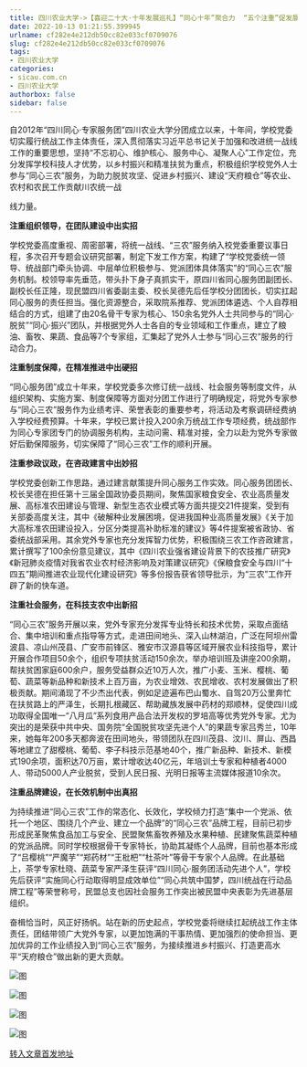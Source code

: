 ```yaml
---
title: 四川农业大学->【喜迎二十大·十年发展巡礼】“同心十年”聚合力  “五个注重”促发展 | sicau.com.cn
date: 2022-10-13 01:21:55.399945
urlname: cf282e4e212db50cc82e033cf0709076
slug: cf282e4e212db50cc82e033cf0709076
tags: 
- 四川农业大学
categories:
- sicau.com.cn
- 四川农业大学
authorbox: false
sidebar: false
---
```

自2012年“四川同心·专家服务团”四川农业大学分团成立以来，十年间，学校党委切实履行统战工作主体责任，深入贯彻落实习近平总书记关于加强和改进统一战线工作的重要思想，坚持“不忘初心、维护核心、服务中心、凝聚人心”工作定位，充分发挥学校科技人才优势，以乡村振兴和精准扶贫为重点，积极组织学校党外人士参与“同心三农”服务，为助力脱贫攻坚、促进乡村振兴、建设“天府粮仓”等农业、农村和农民工作贡献川农统一战
<!--more-->
线力量。  

**注重组织领导，在团队建设中出实招**

学校党委高度重视、周密部署，将统一战线、“三农”服务纳入校党委重要议事日程，多次召开专题会议研究部署，制定下发工作方案，构建了“学校党委统一领导、统战部门牵头协调、中层单位积极参与、党派团体具体落实”的“同心三农”服务机制。校领导率先垂范，带头扑下身子真抓实干，原四川省同心服务团副团长、副校长任正隆，现民盟四川省委副主委、校长吴德先后任学校分团团长，切实扛起同心服务的责任担当。强化资源整合，采取院系推荐、党派团体遴选、个人自荐相结合的方式，组建了由20名骨干专家为核心、150余名党外人士共同参与的“同心·脱贫”“同心·振兴”团队，并根据党外人士各自的专业领域和工作重点，建立了粮油、畜牧、果蔬、食品等7个专家组，汇集起了党外人士参与“同心三农”服务的行动合力。

**注重制度保障，在精准推进中出硬招**

“同心服务团”成立十年来，学校党委多次修订统一战线、社会服务等制度文件，从组织架构、实施方案、制度保障等方面对分团工作进行了明确规定，将党外专家参与“同心三农”服务作为业绩考评、荣誉表彰的重要参考，将活动及考察调研经费纳入学校经费预算。十年来，学校已累计投入200余万统战工作专项经费，统战部作为同心专家团专门的协调服务机构，主动问需、精准对接，全力以赴为党外专家做好后勤保障服务，切实保障了“同心三农”工作的顺利开展。

**注重参政议政，在咨政建言中出妙招**

学校党委创新工作思路，通过建言献策提升同心服务工作实效。同心服务团团长、校长吴德在担任第十三届全国政协委员期间，聚焦国家粮食安全、农业高质量发展、高标准农田建设与管理、新型生态农业模式等方面共提交21件提案，受到有关部委高度关注，其中《破解种业发展困境，促进我国种业高质量发展》《关于加大高标准农田建设投入，分区分类提高补助标准的建议》等4件提案被省政协、省委统战部采用。其余党外专家也充分发挥智力优势，积极围绕三农工作咨政建言，累计撰写了100余份意见建议，其中《四川农业强省建设背景下的农技推广研究》《新冠肺炎疫情对我省农业农村经济影响及对策建议研究》《保粮食安全与四川“十四五”期间推进农业现代化建设研究》等多份报告获省领导批示，为“三农”工作开辟了新的快车道。

**注重社会服务，在科技支农中出新招**  

“同心三农”服务开展以来，党外专家充分发挥专业特长和技术优势，采取点面结合、集中培训和重点指导等方式，走进田间地头、深入山林湖泊，广泛在阿坝州雷波县、凉山州茂县、广安市前锋区、雅安市汉源县等区域开展农业科技指导，累计开展合作项目50余个，组织专项扶贫活动150余次，举办培训班及讲座200余期，帮扶贫困家庭600余户，服务受益群众近10万人次，推广小麦、玉米、樱桃、葡萄、蔬菜等新品种和新技术上百万亩，为农业增效、农民增收、农村发展做出了积极贡献。期间涌现了不少杰出代表，例如足迹遍布巴山蜀水、自驾20万公里奔忙在扶贫路上的严泽生，长期扎根藏区、帮助藏族发展中药材的郑顺林，促使四川成功取得全国唯一“八月瓜”系列食用产品合法开发权的罗培高等优秀党外专家。尤为突出的是荣获中共中央、国务院“全国脱贫攻坚先进个人”的果蔬专家吕秀兰，10年来，她每年200多天都奔波在田间地头，带领团队在四川茂县、汶川、屏山、西昌等地建立了甜樱桃、葡萄、李子科技示范基地40个，推广新品种、新技术、新模式190余项，面积达70万亩，累计增收达40亿元，年培训土专家和种植者4000人、带动5000人产业脱贫，受到人民日报、光明日报等主流媒体报道10余次。

**注重品牌建设，在长效机制中出真招**  

为持续推进“同心三农”工作的常态化、长效化，学校倾力打造“集中一个党派、依托一个地区、围绕几个产业、建立一个品牌”的“同心三农”品牌工程，目前已初步形成民革聚焦食品加工与安全、民盟聚焦畜牧养殖及水果种植、民建聚焦蔬菜种植的党派品牌。同时学校根据骨干专家特长，协助其凝练个人品牌，目前也基本形成了“吕樱桃”“严魔芋”“郑药材”“王枇杷”“杜茶叶”等骨干专家个人品牌。在此基础上，茶学专家杜晓、蔬菜专家严泽生获评“四川同心·服务团活动先进个人”，学校先后获评“实施同心行动取得明显成效单位”“同心共筑中国梦，四川统战在行动品牌工程”等荣誉称号，民盟总支也因社会服务工作突出被民盟中央表彰为先进基层组织。

奋楫恰当时，风正好扬帆。站在新的历史起点，学校党委将继续扛起统战工作主体责任，团结带领广大党外专家，以更加饱满的干事热情、更加强烈的使命担当、更加优异的工作业绩投入到“同心三农”服务，为接续推进乡村振兴、打造更高水平“天府粮仓”做出新的更大贡献。

![图](https://news.sicau.edu.cn/__local/C/B1/37/141C11224165EF050E31DA962C6_FE3073D0_19DED.jpg)

![图](https://news.sicau.edu.cn/__local/4/0C/21/225DEEDE6EE76BB06243B70C016_00BD8172_31369.jpg)

![图](https://news.sicau.edu.cn/__local/4/67/A9/36386A94B630E5B320BB740BC54_2CCC2090_DFB8F.png)

![图](https://news.sicau.edu.cn/__local/D/E3/C3/AE9AF4CFA4C975B846A203DCE06_86150EBC_19DE7.jpg)

[转入文章首发地址](https://news.sicau.edu.cn/info/1135/69772.htm)